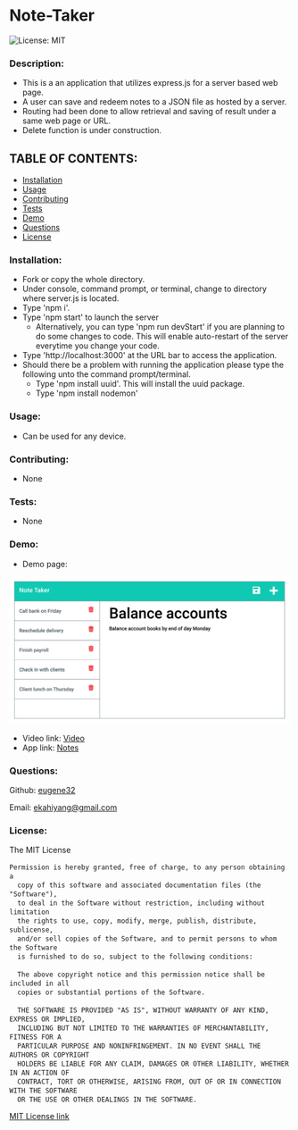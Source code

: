 # Note-Taker

![License: MIT](https://img.shields.io/badge/License-MIT-yellow.svg)

### Description:  
- This is a an application that utilizes express.js for a server based web page.
- A user can save and redeem notes to a JSON file as hosted by a server.
- Routing had been done to allow retrieval and saving of result under a same web page or URL.
- Delete function is under construction.


## TABLE OF CONTENTS:

* [Installation](#installation)
* [Usage](#usage)
* [Contributing](#contributing)
* [Tests](#tests)
* [Demo](#demo)
* [Questions](#questions)
* [License](#license)

### Installation:    
- Fork or copy the whole directory.
- Under console, command prompt, or terminal, change to directory where server.js is located.
- Type 'npm i'.
- Type 'npm start' to launch the server
    - Alternatively, you can type 'npm run devStart' if you are planning to do some changes to code.  This will enable auto-restart of the server everytime you change your code.
- Type 'http://localhost:3000' at the URL bar to access the application.
- Should there be a problem with running the application please type the following unto the command prompt/terminal.
    - Type 'npm install uuid'.  This will install the uuid package.
    - Type 'npm install nodemon'


### Usage:  
- Can be used for any device.

### Contributing:  
- None

### Tests:  
- None

### Demo:  
- Demo page: 

![alt text][logo]

[logo]: src/demo_page.png "Note Taker demo"

- Video link:  [Video](https://watch.screencastify.com/v/SqUVzoI7OQgSY3F0Awqt)
- App link:  [Notes](https://notes-reynan.herokuapp.com/)

### Questions: 

Github:  [eugene32](https://github.com/eugene32)

Email:   [ekahiyang@gmail.com](mailto:ekahiyang@gmail.com)


### License:  
The MIT License

	Permission is hereby granted, free of charge, to any person obtaining a 
      copy of this software and associated documentation files (the "Software"), 
      to deal in the Software without restriction, including without limitation 
      the rights to use, copy, modify, merge, publish, distribute, sublicense, 
      and/or sell copies of the Software, and to permit persons to whom the Software 
      is furnished to do so, subject to the following conditions:

      The above copyright notice and this permission notice shall be included in all 
      copies or substantial portions of the Software.
      
      THE SOFTWARE IS PROVIDED "AS IS", WITHOUT WARRANTY OF ANY KIND, EXPRESS OR IMPLIED, 
      INCLUDING BUT NOT LIMITED TO THE WARRANTIES OF MERCHANTABILITY, FITNESS FOR A 
      PARTICULAR PURPOSE AND NONINFRINGEMENT. IN NO EVENT SHALL THE AUTHORS OR COPYRIGHT 
      HOLDERS BE LIABLE FOR ANY CLAIM, DAMAGES OR OTHER LIABILITY, WHETHER IN AN ACTION OF 
      CONTRACT, TORT OR OTHERWISE, ARISING FROM, OUT OF OR IN CONNECTION WITH THE SOFTWARE 
      OR THE USE OR OTHER DEALINGS IN THE SOFTWARE.

[MIT License link](https://opensource.org/licenses/MIT)